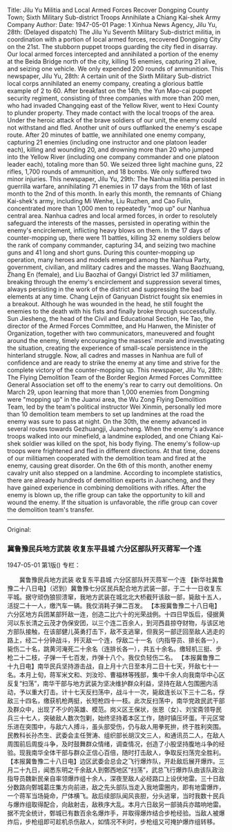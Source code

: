 Title: Jilu Yu Militia and Local Armed Forces Recover Dongping County Town; Sixth Military Sub-district Troops Annihilate a Chiang Kai-shek Army Company
Author:
Date: 1947-05-01
Page: 1
Xinhua News Agency, Jilu Yu, 28th: (Delayed dispatch) The Jilu Yu Seventh Military Sub-district militia, in coordination with a portion of local armed forces, recovered Dongping City on the 21st. The stubborn puppet troops guarding the city fled in disarray. Our local armed forces intercepted and annihilated a portion of the enemy at the Beida Bridge north of the city, killing 15 enemies, capturing 21 alive, and seizing one vehicle. We only expended 200 rounds of ammunition.
This newspaper, Jilu Yu, 28th: A certain unit of the Sixth Military Sub-district local corps annihilated an enemy company, creating a glorious battle example of 2 to 60. After breakfast on the 14th, the Yun Mao-cai puppet security regiment, consisting of three companies with more than 200 men, who had invaded Changqing east of the Yellow River, went to Hexi County to plunder property. They made contact with the local troops of the area. Under the heroic attack of the brave soldiers of our unit, the enemy could not withstand and fled. Another unit of ours outflanked the enemy's escape route. After 20 minutes of battle, we annihilated one enemy company, capturing 21 enemies (including one instructor and one platoon leader each), killing and wounding 20, and drowning more than 20 who jumped into the Yellow River (including one company commander and one platoon leader each), totaling more than 50. We seized three light machine guns, 22 rifles, 1,700 rounds of ammunition, and 18 bombs. We only suffered two minor injuries.
This newspaper, Jilu Yu, 29th: The Nanhua militia persisted in guerrilla warfare, annihilating 71 enemies in 17 days from the 16th of last month to the 2nd of this month. In early this month, the remnants of Chiang Kai-shek's army, including Mi Wenhe, Liu Ruzhen, and Cao Fulin, concentrated more than 1,000 men to repeatedly "mop up" our Nanhua central area. Nanhua cadres and local armed forces, in order to resolutely safeguard the interests of the masses, persisted in operating within the enemy's encirclement, inflicting heavy blows on them. In the 17 days of counter-mopping up, there were 11 battles, killing 32 enemy soldiers below the rank of company commander, capturing 34, and seizing two machine guns and 41 long and short guns. During this counter-mopping up operation, many heroes and models emerged among the Nanhua Party, government, civilian, and military cadres and the masses. Wang Baozhuang, Zhang En (female), and Liu Baozhai of Gangyi District led 37 militiamen, breaking through the enemy's encirclement and suppression several times, always persisting in the work of the district and suppressing the bad elements at any time. Chang Lejin of Ganyuan District fought six enemies in a breakout. Although he was wounded in the head, he still fought the enemies to the death with his fists and finally broke through successfully. Sun Jiesheng, the head of the Civil and Educational Section, He Tao, the director of the Armed Forces Committee, and Hu Hanwen, the Minister of Organization, together with two communicators, maneuvered and fought around the enemy, timely encouraging the masses' morale and investigating the situation, creating the experience of small-scale persistence in the hinterland struggle. Now, all cadres and masses in Nanhua are full of confidence and are ready to strike the enemy at any time and strive for the complete victory of the counter-mopping up.
This newspaper, Jilu Yu, 28th: The Flying Demolition Team of the Border Region Armed Forces Committee General Association set off to the enemy's rear to carry out demolitions. On March 29, upon learning that more than 1,000 enemies from Dongming were "mopping up" in the Juanxi area, the Wu Zong Flying Demolition Team, led by the team's political instructor Wei Xinmin, personally led more than 10 demolition team members to set up landmines at the road the enemy was sure to pass at night. On the 30th, the enemy advanced in several routes towards Gezhuangji, Juancheng. When the enemy's advance troops walked into our minefield, a landmine exploded, and one Chiang Kai-shek soldier was killed on the spot, his body flying. The enemy's follow-up troops were frightened and fled in different directions. At that time, dozens of our militiamen cooperated with the demolition team and fired at the enemy, causing great disorder. On the 6th of this month, another enemy cavalry unit also stepped on a landmine. According to incomplete statistics, there are already hundreds of demolition experts in Juancheng, and they have gained experience in combining demolitions with rifles. After the enemy is blown up, the rifle group can take the opportunity to kill and wound the enemy. If the situation is unfavorable, the rifle group can cover the demolition team's transfer.



<hr /> 

Original: 


### 冀鲁豫民兵地方武装  收复东平县城  六分区部队歼灭蒋军一个连

1947-05-01
第1版()
专栏：

　　冀鲁豫民兵地方武装
    收复东平县城
    六分区部队歼灭蒋军一个连
    【新华社冀鲁豫二十八日电】（迟到）冀鲁豫七分区民兵配合地方武装一部，于二十一日收复东平城。据守顽伪狼狈溃窜，我地方武装在城北北大桥截歼该敌一部，毙敌十五人，活捉二十一人，缴汽车一辆。我仅消耗子弹二百发。
    【本报冀鲁豫二十八日电】六分区地方兵团某部歼敌一连，创造二比六十的光荣战例。十四日早饭后，侵据黄河以东长清之云茂才伪保安团，以三个连二百余人，到河西县掠夺财物，与该区地方部队接触，在该部健儿英勇打击下，敌不支逃窜，但我另一部迂回至敌人逃走的路上，经二十分钟战斗，歼灭敌一个连，俘敌二十一名（内指导员、排长各一），毙伤二十名，跳黄河淹死二十余名（连排长各一），共五十余名。缴轻机三挺、步枪二十二枝，子弹一千七百发，炸弹十八个。我仅负轻伤二名。
    【本报冀鲁豫二十九日电】南华民兵坚持游击战，自上月十六日至本月二日十七天，歼敌七十一名。本月上旬，蒋军米文和、刘汝珍、曹福林等残部，集中千余人向我南华中心区反复“扫荡”，南华干部与地方武装为坚决维护群众利益，坚持在敌人包围圈内活动，予以重大打击。计十七天反扫荡中，战斗十一次，毙敌连长以下三十二名，俘敌三十四名，缴获机枪两挺，长短枪四十一枝。此次反扫荡中，南华党政民武干部及群众中，出现了不少的英雄、模范。岗义区王保状，张恩（女）、刘宝斋领导民兵三十七人，突破敌人数次包剿，始终坚持着本区工作，随时镇压坏蛋。干元区常乐进在突围中，与敌六人搏斗，虽头部受伤，仍与敌人用拳死拚，终于胜利突围。民教科长孙杰生、武委会主任贺涛、组织部长胡汉文三人，和通讯员二人，在敌人周围前后周旋斗争，及时鼓舞群众情绪，调查情况，创造了小股坚持腹地斗争的经验。现我南华全体干部与群众正信心百倍，随时打击敌人，争取反扫荡完全胜利。
    【本报冀鲁豫二十八日电】边区武委会总会之飞行爆炸队，开赴敌后展开爆炸。三月二十九日，闻悉东明之千余敌人到鄄西地区“扫荡”，武总飞行爆炸队由该队政治指导员魏新民亲自率领爆炸组十余人，深夜至敌人必经路口上设伏地雷。三十日敌分数路向鄄城葛庄集方向前进，敌之先头部队当走入我地雷圈内，即有地雷爆炸，一个蒋军当场毙命，尸体横飞。敌后续部队闻风丧胆，分头逃窜，当时我数十民兵与爆炸组取得配合，向敌射击，敌秩序大乱。本月六日敌另一部骑兵亦踏响地雷。据不完全统计，鄄城已有数百余名爆炸手，并取得爆炸结合步枪经验。当敌人被爆炸后，步枪组即可趁机杀伤敌人，如情况不利时，步枪组又可掩护爆炸组转移。
